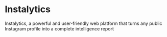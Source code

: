 # Instalytics
Instalytics, a powerful and user-friendly web platform that turns any public Instagram profile into a complete intelligence report
